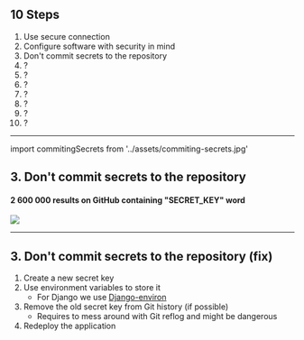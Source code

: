<!-- classes: ten-steps -->

## 10 Steps

<ol>
    <li>Use secure connection</li>
    <li>Configure software with security in mind</li>
    <li className="active">Don't commit secrets to the repository</li>
    <li>?</li>
    <li>?</li>
    <li>?</li>
    <li>?</li>
    <li>?</li>
    <li>?</li>
    <li>?</li>
</ol>

<!-- note
Django security check is pretty good starting point, but it is not perfect,
and defiantely there is more to check before deploynig your application. One of the
easy to miss things is commiting the secret codes, password or other sensitive information
to the version control.
-->

---

<!-- sectionTitle: Secrets -->

import commitingSecrets from '../assets/commiting-secrets.jpg'

## 3. Don't commit secrets to the repository

#### 2 600 000 results on GitHub containing "SECRET_KEY" word

<img src={commitingSecrets} className="slide-bottom content-center" />

<!-- note

What will happen if we commit and push our code with SECRET_KEY
or any other sensitive data like password to the email service,
in plain text to the remote repository in GitHub, GitLab or Bitbacket?

Once something enters the internet, it is really hard to remove
it. It is a bit scary, I searched in github
word "secret key" and it shows 2.5M results for only python code
and for only "SECRET_KEY" keyword.

In this case we are looking at commited secret keys to Django
application. With this string of characters Django encrypt
and decrypt for example user passwords. With this information
hackers can create false user sessions and easily decrypt hash of the user password
that django keeps in the database to a plain text.

**NEXT**: If we checked our project and found out that secret key to access 
your email provider was commited to the repository - what will be the next steps?
-->

---

## 3. Don't commit secrets to the repository (fix)

1. Create a new secret key
1. Use environment variables to store it
    - For Django we use [Django-environ](https://django-environ.readthedocs.io/en/latest/)
1. Remove the old secret key from Git history (if possible)
    - Requires to mess around with Git reflog and might be dangerous
1. Redeploy the application

<!-- note

The good news is that external automatic tools, that we will be looking into
a bit later, can detect this and will notify us, _if we will use the tools_.

Next topic is a bit related as well to the overall software configuration and managing, rather than
actual development.
-->